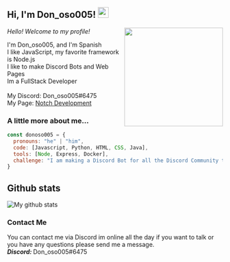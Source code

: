 <h2> Hi, I'm Don_oso005! <img src="https://media.giphy.com/media/KNARS6GbZ155iUaHOw/giphy.gif" width="25"></h2>
<img align='right' src="https://media.giphy.com/media/nbr4zVb3rQKsIR3o5d/giphy.gif" width="230">
<p><em>Hello! Welcome to my profile!
</em></p>

I'm Don_oso005, and I'm Spanish<br/> 
I like JavaScript, my favorite framework is Node.js<br/> 
I like to make Discord Bots and Web Pages<br/>
Im a FullStack Developer<br/><br/>
My Discord: Don_oso005#6475<br>
My Page: [Notch Development](https://notchdev.xyz)


### A little more about me...  

```javascript
const donoso005 = {
  pronouns: "he" | "him",
  code: [Javascript, Python, HTML, CSS, Java],
  tools: [Node, Express, Docker],
  challenge: "I am making a Discord Bot for all the Discord Community to give some spark in their Discord Servers."
}
```

## Github stats
![My github stats](https://github-readme-stats.vercel.app/api?username=donoso005&count_private=true&include_all_commits=true&theme=vision-friendly-dark&show_icons=true)

### Contact Me

You can contact me via Discord im online all the day if you want to talk or you have any questions please send me a message.<br>
<em><b>Discord: </b></em>Don_oso005#6475
